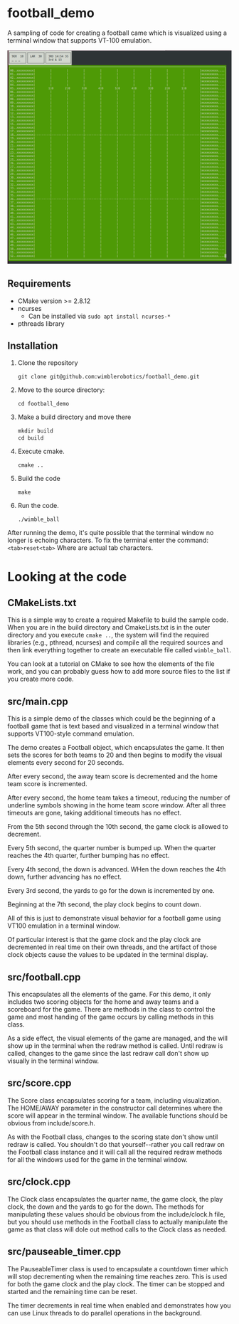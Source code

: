 # football_demo

A sampling of code for creating a football came which is visualized
using a terminal window that supports VT-100 emulation.

![Sample output](https://github.com/wimblerobotics/football_demo/blob/master/images/shot2.png?raw=true)

Requirements
------------
- CMake version >= 2.8.12
- ncurses
    - Can be installed via `sudo apt install ncurses-*`
- pthreads library

Installation
------------
1. Clone the repository
    ```
    git clone git@github.com:wimblerobotics/football_demo.git
    ```

1. Move to the source directory:
    ```
    cd football_demo
    ```

1. Make a build directory and move there
    ```
    mkdir build
    cd build
    ```

1. Execute cmake.
    ```
    cmake ..
    ```

1. Build the code
    ```
    make
    ```

1. Run the code.
    ```
    ./wimble_ball
    ```

After running the demo, it's quite possible that the terminal window no longer is
echoing characters. To fix the terminal enter the command:
    ```
    <tab>reset<tab>
    ```
Where <tab> are actual tab characters.

# Looking at the code
## CMakeLists.txt
This is a simple way to create a required Makefile to build the sample code. 
When you are in the build directory and CmakeLists.txt is in the outer
directory and you execute `cmake ..`, the system will find the required
libraries (e.g., pthread, ncurses) and compile all the required sources 
and then link everything together to create an executable file called `wimble_ball`.

You can look at a tutorial on CMake to see how the elements of the file work, 
and you can probably guess how to add more source files to the list if you
create more code.

## src/main.cpp
This is a simple demo of the classes which could be the beginning of a football
game that is text based and visualized in a terminal window that supports
VT100-style command emulation. 

The demo creates a Football object, which encapsulates the game. It then sets the scores for both teams to 20 and then begins to modify the visual elements every second for 20 seconds.

After every second, the away team score is decremented and the home team score is incremented.

After every second, the home team takes a timeout, reducing the number of underline symbols showing in the home team score window. After all three timeouts are gone, taking additional timeouts has no effect.

From the 5th second through the 10th second, the game clock is allowed to decrement.

Every 5th second, the quarter number is bumped up. When the quarter reaches the 4th quarter, further bumping has no effect.

Every 4th second, the down is advanced. WHen the down reaches the 4th down, further advancing has no effect.

Every 3rd second, the yards to go for the down is incremented by one.

Beginning at the 7th second, the play clock begins to count down.

All of this is just to demonstrate visual behavior for a football game using VT100 emulation in a terminal window.

Of particular interest is that the game clock and the play clock are decremented in real time on their own threads, and the artifact of those clock objects cause the values to be updated in the terminal display.

## src/football.cpp
This encapsulates all the elements of the game. For this demo, it only includes
two scoring objects for the home and away teams and a scoreboard for the game.
There are methods in the class to control the game and most handing of the game occurs by calling methods in this class. 

As a side effect, the visual
elements of the game are managed, and the will show up in the terminal when the
redraw method is called. Until redraw is called, changes to the game since the last redraw call don't show up visually in the terminal window.

## src/score.cpp
The Score class encapsulates scoring for a team, including visualization. The HOME/AWAY parameter in the constructor call determines where the score will appear in the terminal window. The available functions should be obvious from include/score.h. 

As with the Football class, changes to the scoring state don't show until redraw is called. You shouldn't do that yourself--rather you call redraw on the Football class instance and it will call all the required redraw methods for all the windows used for the game in the terminal window.

## src/clock.cpp
The Clock class encapsulates the quarter name, the game clock, the play clock, the down and the yards to go for the down. The methods for manipulating these values should be obvious from the include/clock.h file, but you should use methods in the Football class to actually manipulate the game as that class will dole out method calls to the Clock class as needed.

## src/pauseable_timer.cpp
The PauseableTimer class is used to encapsulate a countdown timer which will stop decrementing when the remaining time reaches zero. This is used for both the game clock and the play clock. The timer can be stopped and started and the remaining time can be reset.

The timer decrements in real time when enabled and demonstrates how you can use Linux threads to do parallel operations in the background.



